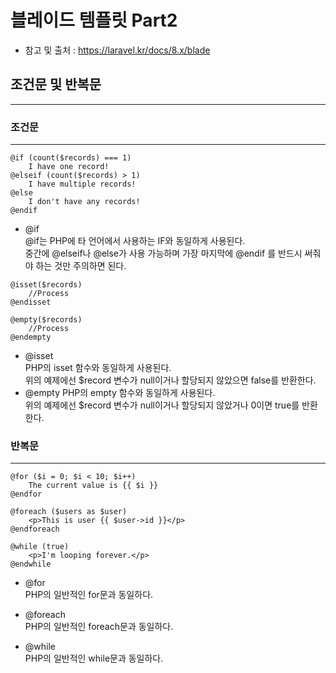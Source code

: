 # 블레이드 템플릿 Part2
- 참고 및 출처 : https://laravel.kr/docs/8.x/blade
## 조건문 및 반복문
***
### 조건문
***
```
@if (count($records) === 1)
    I have one record!
@elseif (count($records) > 1)
    I have multiple records!
@else
    I don't have any records!
@endif
```
- @if  
@if는 PHP에 타 언어에서 사용하는 IF와 동일하게 사용된다.  
  중간에 @elseif나 @else가 사용 가능하며 가장 마지막에 @endif 를 반드시 써줘야 하는 것만 주의하면 된다.

```
@isset($records)
    //Process
@endisset

@empty($records)
    //Process
@endempty
```

- @isset  
PHP의 isset 함수와 동일하게 사용된다.   
  위의 예제에선 $record 변수가 null이거나 할당되지 않았으면 false를 반환한다.
- @empty
PHP의 empty 함수와 동일하게 사용된다.   
위의 예제에선 $record 변수가 null이거나 할당되지 않았거나 0이면 true를 반환한다.
  
### 반복문
***
```
@for ($i = 0; $i < 10; $i++)
    The current value is {{ $i }}
@endfor

@foreach ($users as $user)
    <p>This is user {{ $user->id }}</p>
@endforeach

@while (true)
    <p>I'm looping forever.</p>
@endwhile
```
  
- @for  
PHP의 일반적인 for문과 동일하다.
  
- @foreach  
PHP의 일반적인 foreach문과 동일하다.
  
- @while  
PHP의 일반적인 while문과 동일하다.
